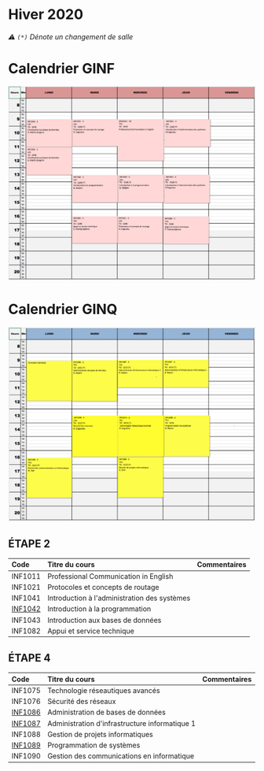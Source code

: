 # Hiver 2020

###### :warning: `(*)` Dénote un changement de salle

# Calendrier GINF
![image](GINF.png)


# Calendrier GINQ
![image](GINQ.png)


## ÉTAPE 2

|     Code	                                                     | Titre du cours                              | Commentaires|
|:---------------------------------------------------------------|:--------------------------------------------|:------------|
| INF1011                                                        | Professional Communication in English       |             |
| INF1021                                                        | Protocoles et concepts de routage           |             |
| INF1041                                                        | Introduction à l'administration des systèmes|             |
| [INF1042](https://github.com/CollegeBoreal/INF1042-200-20H-02) | Introduction à la programmation             |             |
| INF1043                                                        | Introduction aux bases de données           |             |
| INF1082                                                        | Appui et service technique                  |             |

## ÉTAPE 4

|     Code	                                                     | Titre du cours                               |Commentaires|
|:---------------------------------------------------------------|:----------------------------------------------|:----------|
| INF1075                                                        | Technologie réseautiques avancés              |           |
| INF1076                                                        | Sécurité des réseaux                          |           |
| [INF1086](https://github.com/CollegeBoreal/INF1086-200-20H-02) | Administration de bases de données            |           |
| [INF1087](https://github.com/CollegeBoreal/INF1087-200-20H-02) | Administration d'infrastructure informatique 1|           |
| INF1088                                                        | Gestion de projets informatiques              |           |
| [INF1089](https://github.com/CollegeBoreal/INF1089-200-20H-02) | Programmation de systèmes                     |           |
| INF1090                                                        | Gestion des communications en informatique    |           |



